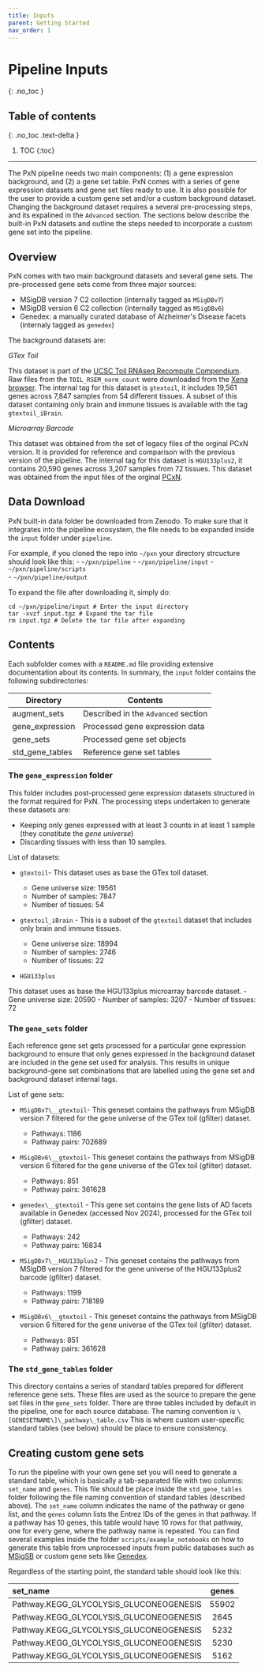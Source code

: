 ```yaml
--- 
title: Inputs
parent: Getting Started
nav_order: 1
---
```


# Pipeline Inputs
{: .no_toc }

## Table of contents
{: .no_toc .text-delta }

1. TOC
{:toc}

---

The PxN pipeline needs two main components: (1) a gene expression background, and (2) a gene set table. PxN comes with a series of gene expression datasets and gene set files ready to use. It is also possible for the user to provide a custom gene set and/or a custom background dataset. Changing the background dataset requires a several pre-processing steps, and its expalined in the `Advanced` section. The sections below describe the built-in PxN datasets and outline the steps needed to incorporate a custom gene set into the pipeline. 

## Overview

PxN comes with two main background datasets and several gene sets. The pre-processed gene sets come from three major sources:

- MSigDB version 7 C2 collection (internally tagged as `MSigDBv7`)
- MSigDB version 6 C2 collection (internally tagged as `MSigDBv6`)
- Genedex: a manually curated database of Alzheimer\'s Disease facets (internaly tagged as `genedex`)

The background datasets are:

_GTex Toil_

This dataset is part of the [UCSC Toil RNAseq Recompute Compendium](https://xenabrowser.net/datapages/?host=https%3A%2F%2Ftoil.xenahubs.net). Raw files from the `TOIL_RSEM_norm_count` were downloaded from the [Xena browser](https://xenabrowser.net/datapages/?cohort=GTEX&removeHub=https%3A%2F%2Fxena.treehouse.gi.ucsc.edu%3A443). The internal tag for this dataset is `gtextoil`, it includes 19,561 genes across 7,847 samples from 54 different tissues. A subset of this dataset containing only brain and immune tissues is available with the tag `gtextoil_iBrain`.

_Microarray Barcode_

This dataset was obtained from the set of legacy files of the orginal PCxN version. It is provided for reference and comparison with the previous version of the pipeline. The internal tag for this dataset is `HGU133plus2`, it contains 20,590 genes across 3,207 samples from 72 tissues.  This dataset was obtained from the input files of the orginal [PCxN](https://pubmed.ncbi.nlm.nih.gov/29554099/). 

## Data Download 

PxN built-in data folder be downloaded from Zenodo. To make sure that it integrates into the pipeline ecosystem, the file needs to be expanded inside the `input` folder under `pipeline`.   

For example, if you cloned the repo into `~/pxn` your directory strcucture should look like this:
    - `~/pxn/pipeline`
    	- `~/pxn/pipeline/input`
    	- `~/pxn/pipeline/scripts`   
    	- `~/pxn/pipeline/output`   

To expand the file after downloading it, simply do:

```
cd ~/pxn/pipeline/input # Enter the input directory
tar -xvzf input.tgz # Expand the tar file
rm input.tgz # Delete the tar file after expanding
```

## Contents

Each subfolder comes with a `README.md` file providing extensive documentation about its contents. In summary, the `input` folder contains the following subdirectories:

| Directory   | Contents  |
|------------|----------|
| augment_sets | Described in the `Advanced` section |
| gene_expression | Processed gene expression data |
| gene_sets | Processed gene set objects |
| std_gene_tables | Reference gene set tables |
    
### The `gene_expression` folder

This folder includes post-processed gene expression datasets structured in the format required for PxN. The processing steps undertaken to generate these datasets are:
- Keeping only genes expressed with at least 3 counts in at least 1 sample (they constitute the _gene universe_)
- Discarding tissues with less than 10 samples.

List of datasets:

- `gtextoil`- This dataset uses as base the GTex toil dataset.
    - Gene universe size: 19561
    - Number of samples: 7847
    - Number of tissues: 54

- `gtextoil_iBrain` - This is a subset of the `gtextoil` dataset that includes only brain and immune tissues. 
    - Gene universe size: 18994
    - Number of samples: 2746
    - Number of tissues: 22

- `HGU133plus`

This dataset uses as base the HGU133plus microarray barcode dataset.
    - Gene universe size: 20590
    - Number of samples: 3207
    - Number of tissues: 72

### The `gene_sets` folder

Each reference gene set gets processed for a particular gene expression background to ensure that only genes expressed in the background dataset are included in the gene set used for analysis. This results in unique background-gene set combinations that are labelled using the gene set and background dataset internal tags. 

List of gene sets:

- `MSigDBv7\__gtextoil`- This geneset contains the pathways from MSigDB version 7 filtered for the gene universe of the GTex toil (gfilter) dataset.
  - Pathways: 1186
  - Pathway pairs: 702689

- `MSigDBv6\__gtextoil`- This geneset contains the pathways from MSigDB version 6 filtered for the gene universe of the GTex toil (gfilter) dataset.
  - Pathways: 851
  - Pathway pairs: 361628

- `genedex\__gtextoil` - This gene set contains the gene lists of AD facets available in Genedex (accessed Nov 2024), processed for the GTex toil (gfilter) dataset.
  - Pathways: 242
  - Pathway pairs: 16834

- `MSigDBv7\__HGU133plus2` - This geneset contains the pathways from MSigDB version 7 filtered for the gene universe of the HGU133plus2 barcode (gfilter) dataset.
  - Pathways: 1199
  - Pathway pairs: 718189

- `MSigDBv6\__gtextoil` - This geneset contains the pathways from MSigDB version 6 filtered for the gene universe of the GTex toil (gfilter) dataset.
  - Pathways: 851
  - Pathway pairs: 361628

### The `std_gene_tables` folder

This directory contains a series of standard tables prepared for different reference gene sets. These files are used as the source to prepare the gene set files in the `gene_sets` folder. There are three tables included by default in the pipeline, one for each source database. The naming convention is `\[GENESETNAME\]\_pathway\_table.csv` This is where custom user-specific standard tables (see below) should be place to ensure consistency.

## Creating custom gene sets

To run the pipeline with your own gene set you will need to generate a standard table, which is basically a tab-separated file with two columns: `set_name` and `genes`. This file should be place inside the `std_gene_tables` folder following the file naming convention of standard tables (described above). The `set_name` column indicates the name of the pathway or gene list, and the `genes` column lists the Entrez IDs of the genes in that pathway. If a pathway has 10 genes, this table would have 10 rows for that pathway, one for every gene, where the pathway name is repeated. You can find several examples inside the folder `scripts/example_notebooks` on how to generate this table from unprocessed inputs from public databases such as [MSigSB](https://github.com/hidelab/pxn/pipeline/scripts/example_prep_notebooks/prep_geneset-MSigDB_v7.ipynb) or custom gene sets like [Genedex](https://github.com/hidelab/pxn/pipeline/scripts/example_prep_notebooks/prep_geneset-Genedex_2024.ipynb). 

Regardless of the starting point, the standard table should look like this:

| set_name          | genes | 
| :---------------- | :------: | 
| Pathway.KEGG_GLYCOLYSIS_GLUCONEOGENESIS        |   55902   | 
| Pathway.KEGG_GLYCOLYSIS_GLUCONEOGENESIS           |   2645   | 
| Pathway.KEGG_GLYCOLYSIS_GLUCONEOGENESIS    |  5232   | 
| Pathway.KEGG_GLYCOLYSIS_GLUCONEOGENESIS |  5230   | 
| Pathway.KEGG_GLYCOLYSIS_GLUCONEOGENESIS        |   5162   | 
